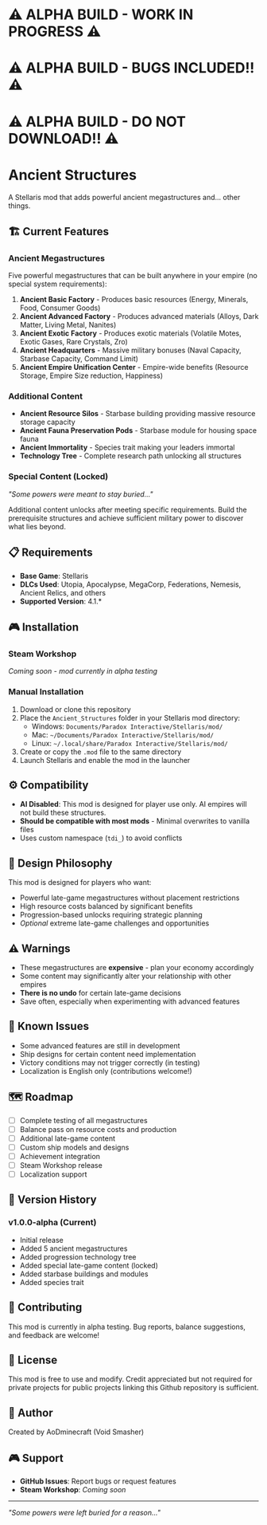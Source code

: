 # **⚠️ ALPHA BUILD - WORK IN PROGRESS ⚠️**

# ⚠️ ALPHA BUILD - BUGS INCLUDED!! ⚠️

# ⚠️ ALPHA BUILD - DO NOT DOWNLOAD!! ⚠️

# Ancient Structures

A Stellaris mod that adds powerful ancient megastructures and... other things.

## 🏗️ Current Features

### Ancient Megastructures

Five powerful megastructures that can be built anywhere in your empire (no special system requirements):

1. **Ancient Basic Factory** - Produces basic resources (Energy, Minerals, Food, Consumer Goods)
2. **Ancient Advanced Factory** - Produces advanced materials (Alloys, Dark Matter, Living Metal, Nanites)
3. **Ancient Exotic Factory** - Produces exotic materials (Volatile Motes, Exotic Gases, Rare Crystals, Zro)
4. **Ancient Headquarters** - Massive military bonuses (Naval Capacity, Starbase Capacity, Command Limit)
5. **Ancient Empire Unification Center** - Empire-wide benefits (Resource Storage, Empire Size reduction, Happiness)

### Additional Content

- **Ancient Resource Silos** - Starbase building providing massive resource storage capacity
- **Ancient Fauna Preservation Pods** - Starbase module for housing space fauna
- **Ancient Immortality** - Species trait making your leaders immortal
- **Technology Tree** - Complete research path unlocking all structures

### Special Content (Locked)

*"Some powers were meant to stay buried..."*

Additional content unlocks after meeting specific requirements. Build the prerequisite structures and achieve sufficient military power to discover what lies beyond.

## 📋 Requirements

- **Base Game**: Stellaris
- **DLCs Used**: Utopia, Apocalypse, MegaCorp, Federations, Nemesis, Ancient Relics, and others
- **Supported Version**: 4.1.*

## 🎮 Installation

### Steam Workshop

*Coming soon - mod currently in alpha testing*

### Manual Installation

1. Download or clone this repository
2. Place the `Ancient_Structures` folder in your Stellaris mod directory:
   - Windows: `Documents/Paradox Interactive/Stellaris/mod/`
   - Mac: `~/Documents/Paradox Interactive/Stellaris/mod/`
   - Linux: `~/.local/share/Paradox Interactive/Stellaris/mod/`
3. Create or copy the `.mod` file to the same directory
4. Launch Stellaris and enable the mod in the launcher

## ⚙️ Compatibility

- **AI Disabled**: This mod is designed for player use only. AI empires will not build these structures.
- **Should be compatible with most mods** - Minimal overwrites to vanilla files
- Uses custom namespace (`tdi_`) to avoid conflicts

## 🎯 Design Philosophy

This mod is designed for players who want:

- Powerful late-game megastructures without placement restrictions
- High resource costs balanced by significant benefits
- Progression-based unlocks requiring strategic planning
- *Optional* extreme late-game challenges and opportunities

## ⚠️ Warnings

- These megastructures are **expensive** - plan your economy accordingly
- Some content may significantly alter your relationship with other empires
- **There is no undo** for certain late-game decisions
- Save often, especially when experimenting with advanced features

## 🔧 Known Issues

- Some advanced features are still in development
- Ship designs for certain content need implementation
- Victory conditions may not trigger correctly (in testing)
- Localization is English only (contributions welcome!)

## 🗺️ Roadmap

- [ ] Complete testing of all megastructures
- [ ] Balance pass on resource costs and production
- [ ] Additional late-game content
- [ ] Custom ship models and designs
- [ ] Achievement integration
- [ ] Steam Workshop release
- [ ] Localization support

## 📜 Version History

### v1.0.0-alpha (Current)

- Initial release
- Added 5 ancient megastructures
- Added progression technology tree
- Added special late-game content (locked)
- Added starbase buildings and modules
- Added species trait

## 🤝 Contributing

This mod is currently in alpha testing. Bug reports, balance suggestions, and feedback are welcome!

## 📄 License

This mod is free to use and modify. Credit appreciated but not required for private projects for public projects linking this Github repository is sufficient.

## 👤 Author

Created by AoDminecraft (Void Smasher)

## 🎮 Support

- **GitHub Issues**: Report bugs or request features
- **Steam Workshop**: *Coming soon*

---

*"Some powers were left buried for a reason..."*
